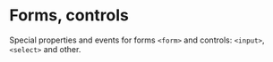 # Forms, controls

Special properties and events for forms `<form>` and controls: `<input>`, `<select>` and other.

